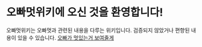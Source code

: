 # 오빠멋위키에 오신 것을 환영합니다!
오빠멋위키는 오빠멋과 관련된 내용을 다루는 위키입니다.
검증되지 않았거나 편향된 내용이 있을 수 있습니다.
<a href="https://github.com/doyun0304/oppamut/edit/main/README.md">오빠가 멋있는거 보여줄게</a>
